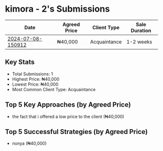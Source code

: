 # kimora - 2's Submissions

| Date | Agreed Price | Client Type | Sale Duration |
|------|--------------|-------------|----------------|
| [2024-07-08-150912](2024-07-08-150912_sale_submission.md) | ₦40,000 | Acquaintance | 1-2 weeks |

## Key Stats
- Total Submissions: 1
- Highest Price: ₦40,000
- Lowest Price: ₦40,000
- Most Common Client Type: Acquaintance

## Top 5 Key Approaches (by Agreed Price)
- the fact that i offered a low price to the client (₦40,000)

## Top 5 Successful Strategies (by Agreed Price)
- nonya (₦40,000)